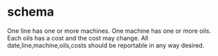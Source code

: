 # schema

One line has one or more machines.
One machine has one or more oils.
Each oils has a cost and the cost may change.
All date,line,machine,oils,costs should be reportable in any way desired.
